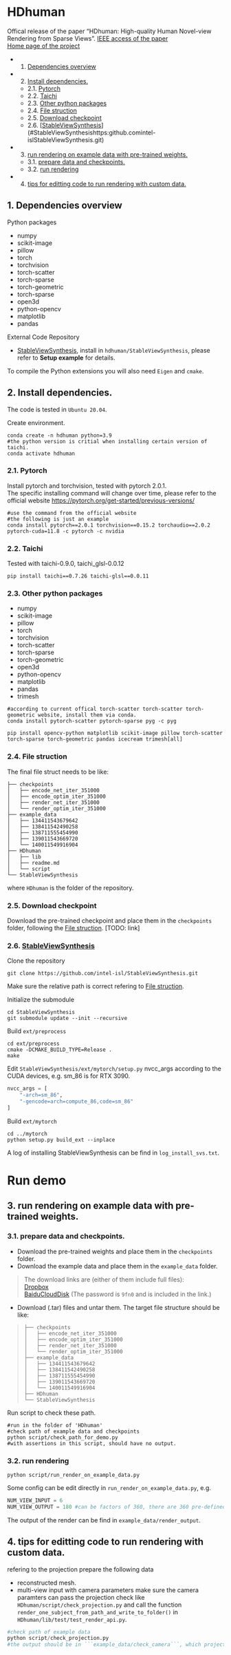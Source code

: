 
# HDhuman
Offical release of the paper “HDhuman: High-quality Human Novel-view Rendering from Sparse Views”.
[IEEE access of the paper](https://ieeexplore.ieee.org/abstract/document/10168294)  
[Home page of the project](http://cic.tju.edu.cn/faculty/likun/projects/HDhuman/index.html)

<!-- vscode-markdown-toc -->
* 1. [Dependencies overview](#Dependenciesoverview)
* 2. [Install dependencies.](#Installdependencies.)
	* 2.1. [Pytorch](#Pytorch)
	* 2.2. [Taichi](#Taichi)
	* 2.3. [Other python packages](#Otherpythonpackages)
	* 2.4. [File struction](#Filestruction)
	* 2.5. [Download checkpoint](#Downloadcheckpoint)
	* 2.6. [[StableViewSynthesis](https://github.com/intel-isl/StableViewSynthesis.git)](#StableViewSynthesishttps:github.comintel-islStableViewSynthesis.git)
* 3. [run rendering on example data with pre-trained weights.](#runrenderingonexampledatawithpre-trainedweights.)
	* 3.1. [prepare data and checkpoints.](#preparedataandcheckpoints.)
	* 3.2. [run rendering](#runrendering)
* 4. [tips for editting code to run rendering with custom data.](#tipsforedittingcodetorunrenderingwithcustomdata.)

<!-- vscode-markdown-toc-config
	numbering=true
	autoSave=true
	/vscode-markdown-toc-config -->
<!-- /vscode-markdown-toc -->



##  1. <a name='Dependenciesoverview'></a>Dependencies overview
Python packages
- numpy
- scikit-image
- pillow
- torch
- torchvision
- torch-scatter
- torch-sparse
- torch-geometric
- torch-sparse
- open3d
- python-opencv
- matplotlib
- pandas

External Code Repository
- [StableViewSynthesis](https://github.com/intel-isl/StableViewSynthesis.git), install in ```hdhuman/StableViewSynthesis```, please refer to **Setup example** for details.


To compile the Python extensions you will also need `Eigen` and `cmake`.


##  2. <a name='Installdependencies.'></a>Install dependencies.
The code is tested in ```Ubuntu 20.04```.

Create environment.
```shell
conda create -n hdhuman python=3.9
#the python version is critial when installing certain version of taichi.
conda activate hdhuman
```
###  2.1. <a name='Pytorch'></a>Pytorch
Install pytorch and torchvision, tested with pytorch 2.0.1.  
The specific installing command will change over time, please refer to the official website <https://pytorch.org/get-started/previous-versions/>
```shell
#use the command from the official website
#the following is just an example
conda install pytorch==2.0.1 torchvision==0.15.2 torchaudio==2.0.2 pytorch-cuda=11.8 -c pytorch -c nvidia
```

###  2.2. <a name='Taichi'></a>Taichi
Tested with taichi-0.9.0, taichi_glsl-0.0.12
```
pip install taichi==0.7.26 taichi-glsl==0.0.11
```

###  2.3. <a name='Otherpythonpackages'></a>Other python packages
- numpy
- scikit-image
- pillow
- torch
- torchvision
- torch-scatter
- torch-sparse
- torch-geometric
- open3d
- python-opencv
- matplotlib
- pandas
- trimesh
```shell
#according to current offical torch-scatter torch-scatter torch-geometric website, install them via conda.
conda install pytorch-scatter pytorch-sparse pyg -c pyg

pip install opencv-python matplotlib scikit-image pillow torch-scatter torch-sparse torch-geometric pandas icecream trimesh[all]
```

###  2.4. <a name='Filestruction'></a>File struction
The final file struct needs to be like:
```
├── checkpoints
│   ├── encode_net_iter_351000
│   ├── encode_optim_iter_351000
│   ├── render_net_iter_351000
│   └── render_optim_iter_351000
├── example_data
│   ├── 134411543679642
│   ├── 138411542490258
│   ├── 138711555454990
│   ├── 139011543669720
│   └── 140011549916904
├── HDhuman
│   ├── lib
│   ├── readme.md
│   └── script
└── StableViewSynthesis
```
where ```HDhuman``` is the folder of the repository.

###  2.5. <a name='Downloadcheckpoint'></a>Download checkpoint
Download the pre-trained checkpoint and place them in the ```checkpoints``` folder, following the [File struction](#Filestruction).
[TODO: link]


###  2.6. <a name='StableViewSynthesishttps:github.comintel-islStableViewSynthesis.git'></a>[StableViewSynthesis](https://github.com/intel-isl/StableViewSynthesis.git)
Clone the repository
```shell
git clone https://github.com/intel-isl/StableViewSynthesis.git
```
Make sure the relative path is correct refering to [File struction](#Filestruction).

Initialize the submodule
```shell
cd StableViewSynthesis
git submodule update --init --recursive
```

Build ```ext/preprocess```
```shell
cd ext/preprocess
cmake -DCMAKE_BUILD_TYPE=Release .
make 
```

Edit ```StableViewSynthesis/ext/mytorch/setup.py``` nvcc_args according to the CUDA devices, e.g. sm_86 is for RTX 3090.
```python
nvcc_args = [
    "-arch=sm_86",
    "-gencode=arch=compute_86,code=sm_86"
]
```
Build ```ext/mytorch```
```
cd ../mytorch
python setup.py build_ext --inplace
```
A log of installing StableViewSynthesis can be find in ```log_install_svs.txt```.

# Run demo
##  3. <a name='runrenderingonexampledatawithpre-trainedweights.'></a>run rendering on example data with pre-trained weights.
###  3.1. <a name='preparedataandcheckpoints.'></a>prepare data and checkpoints.
* Download the pre-trained weights and place them in the ```checkpoints``` folder.   
* Download the example data and place them in the ```example_data``` folder.  
> The download links are (either of them include full files):   
> [Dropbox](https://www.dropbox.com/scl/fo/rv038639461fr81zncltq/h?rlkey=ibpw8p4enf555tabx847zqin5&dl=0)  
> [BaiduCloudDisk](https://pan.baidu.com/s/1YckBxXYAV09dsJMEAdt8aA?pwd=9fn0) (The password is ```9fn0``` and is included in the link.)

* Download (.tar) files and untar them. The target file structure should be like:
> ```
> ├── checkpoints
> │   ├── encode_net_iter_351000
> │   ├── encode_optim_iter_351000
> │   ├── render_net_iter_351000
> │   └── render_optim_iter_351000
> ├── example_data
> │   ├── 134411543679642
> │   ├── 138411542490258
> │   ├── 138711555454990
> │   ├── 139011543669720
> │   └── 140011549916904
> ├── HDhuman
> └── StableViewSynthesis
> ``` 
Run script to check these path.
```shell
#run in the folder of 'HDhuman'
#check path of example data and checkpoints
python script/check_path_for_demo.py
#with assertions in this script, should have no output.
```
###  3.2. <a name='runrendering'></a>run rendering
```shell
python script/run_render_on_example_data.py
```
Some config can be edit directly in ```run_render_on_example_data.py```, e.g.
```python
NUM_VIEW_INPUT = 6
NUM_VIEW_OUTPUT = 180 #can be factors of 360, there are 360 pre-defined views
```
The output of the render can be find in ```example_data/render_output```.

##  4. <a name='tipsforedittingcodetorunrenderingwithcustomdata.'></a>tips for editting code to run rendering with custom data.
refering to the projection
prepare the following data
* reconstructed mesh.
* multi-view input with camera parameters
make sure the camera paramters can pass the projection check like ```HDhuman/script/check_projection.py``` and call the function ```render_one_subject_from_path_and_write_to_folder()``` in ```HDhuman/lib/test/test_render_api.py```.
```python
#check path of example data
python script/check_projection.py
#the output should be in ```example_data/check_camera```, which project vertice of the mesh to image according to the camera parameters.
```
